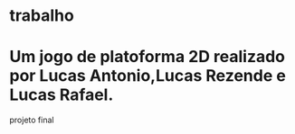 # trabalho
# Um jogo de platoforma 2D realizado por Lucas Antonio,Lucas Rezende e Lucas Rafael.
projeto final 
